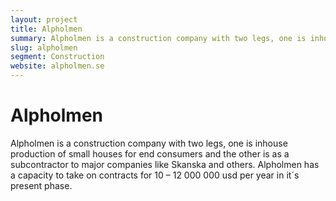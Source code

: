 ```yaml
---
layout: project
title: Alpholmen
summary: Alpholmen is a construction company with two legs, one is inhouse production of small houses for end consumers and the other is as a subcontractor to major companies like Skanska and others.
slug: alpholmen
segment: Construction
website: alpholmen.se
---
```


# Alpholmen

Alpholmen is a construction company with two legs, one is inhouse production of small houses for end consumers and the other is as a subcontractor to major companies like Skanska and others. Alpholmen has a capacity to take on contracts for 10 – 12 000 000 usd per year in it´s present phase.
